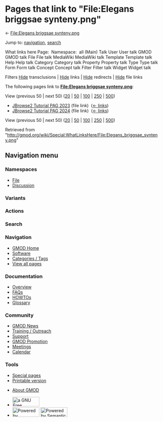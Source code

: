 <div id="mw-page-base" class="noprint">

</div>

<div id="mw-head-base" class="noprint">

</div>

<div id="content" class="mw-body" role="main">

<span id="top"></span>

<div id="mw-js-message" style="display:none;">

</div>



# <span dir="auto">Pages that link to "File:Elegans briggsae synteny.png"</span>

<div id="bodyContent">

<div id="contentSub">

← [File:Elegans briggsae
synteny.png](/wiki/File:Elegans_briggsae_synteny.png "File:Elegans briggsae synteny.png")

</div>

<div id="jump-to-nav" class="mw-jump">

Jump to: [navigation](#mw-navigation), [search](#p-search)

</div>

<div id="mw-content-text">

What links here Page:  Namespace:  all (Main) Talk User User talk GMOD
GMOD talk File File talk MediaWiki MediaWiki talk Template Template talk
Help Help talk Category Category talk Property Property talk Type Type
talk Form Form talk Concept Concept talk Filter Filter talk Widget
Widget talk

Filters
[Hide](/mediawiki/index.php?title=Special:WhatLinksHere/File:Elegans_briggsae_synteny.png&hidetrans=1 "Special:WhatLinksHere/File:Elegans briggsae synteny.png")
transclusions \|
[Hide](/mediawiki/index.php?title=Special:WhatLinksHere/File:Elegans_briggsae_synteny.png&hidelinks=1 "Special:WhatLinksHere/File:Elegans briggsae synteny.png")
links \|
[Hide](/mediawiki/index.php?title=Special:WhatLinksHere/File:Elegans_briggsae_synteny.png&hideredirs=1 "Special:WhatLinksHere/File:Elegans briggsae synteny.png")
redirects \|
[Hide](/mediawiki/index.php?title=Special:WhatLinksHere/File:Elegans_briggsae_synteny.png&hideimages=1 "Special:WhatLinksHere/File:Elegans briggsae synteny.png")
file links

The following pages link to **[File:Elegans briggsae
synteny.png](/wiki/File:Elegans_briggsae_synteny.png "File:Elegans briggsae synteny.png")**:

View (previous 50 \| next 50)
([20](/mediawiki/index.php?title=Special:WhatLinksHere/File:Elegans_briggsae_synteny.png&limit=20 "Special:WhatLinksHere/File:Elegans briggsae synteny.png")
\|
[50](/mediawiki/index.php?title=Special:WhatLinksHere/File:Elegans_briggsae_synteny.png&limit=50 "Special:WhatLinksHere/File:Elegans briggsae synteny.png")
\|
[100](/mediawiki/index.php?title=Special:WhatLinksHere/File:Elegans_briggsae_synteny.png&limit=100 "Special:WhatLinksHere/File:Elegans briggsae synteny.png")
\|
[250](/mediawiki/index.php?title=Special:WhatLinksHere/File:Elegans_briggsae_synteny.png&limit=250 "Special:WhatLinksHere/File:Elegans briggsae synteny.png")
\|
[500](/mediawiki/index.php?title=Special:WhatLinksHere/File:Elegans_briggsae_synteny.png&limit=500 "Special:WhatLinksHere/File:Elegans briggsae synteny.png"))

- [JBrowse2 Tutorial PAG
  2023](/wiki/JBrowse2_Tutorial_PAG_2023 "JBrowse2 Tutorial PAG 2023")
  (file link) ‎ <span class="mw-whatlinkshere-tools">([←
  links](/mediawiki/index.php?title=Special:WhatLinksHere&target=JBrowse2+Tutorial+PAG+2023 "Special:WhatLinksHere"))</span>
- [JBrowse2 Tutorial PAG
  2024](/wiki/JBrowse2_Tutorial_PAG_2024 "JBrowse2 Tutorial PAG 2024")
  (file link) ‎ <span class="mw-whatlinkshere-tools">([←
  links](/mediawiki/index.php?title=Special:WhatLinksHere&target=JBrowse2+Tutorial+PAG+2024 "Special:WhatLinksHere"))</span>

View (previous 50 \| next 50)
([20](/mediawiki/index.php?title=Special:WhatLinksHere/File:Elegans_briggsae_synteny.png&limit=20 "Special:WhatLinksHere/File:Elegans briggsae synteny.png")
\|
[50](/mediawiki/index.php?title=Special:WhatLinksHere/File:Elegans_briggsae_synteny.png&limit=50 "Special:WhatLinksHere/File:Elegans briggsae synteny.png")
\|
[100](/mediawiki/index.php?title=Special:WhatLinksHere/File:Elegans_briggsae_synteny.png&limit=100 "Special:WhatLinksHere/File:Elegans briggsae synteny.png")
\|
[250](/mediawiki/index.php?title=Special:WhatLinksHere/File:Elegans_briggsae_synteny.png&limit=250 "Special:WhatLinksHere/File:Elegans briggsae synteny.png")
\|
[500](/mediawiki/index.php?title=Special:WhatLinksHere/File:Elegans_briggsae_synteny.png&limit=500 "Special:WhatLinksHere/File:Elegans briggsae synteny.png"))

</div>

<div class="printfooter">

Retrieved from
"<http://gmod.org/wiki/Special:WhatLinksHere/File:Elegans_briggsae_synteny.png>"

</div>

<div id="catlinks" class="catlinks catlinks-allhidden">

</div>

<div class="visualClear">

</div>

</div>

</div>

<div id="mw-navigation">

## Navigation menu

<div id="mw-head">



<div id="left-navigation">

<div id="p-namespaces" class="vectorTabs" role="navigation"
aria-labelledby="p-namespaces-label">

### Namespaces

- <span id="ca-nstab-image"><a href="/wiki/File:Elegans_briggsae_synteny.png" accesskey="c"
  title="View the file page [c]">File</a></span>
- <span id="ca-talk"><a
  href="/mediawiki/index.php?title=File_talk:Elegans_briggsae_synteny.png&amp;action=edit&amp;redlink=1"
  accesskey="t"
  title="Discussion about the content page [t]">Discussion</a></span>

</div>

<div id="p-variants" class="vectorMenu emptyPortlet" role="navigation"
aria-labelledby="p-variants-label">

### 

### Variants[](#)

<div class="menu">

</div>

</div>

</div>

<div id="right-navigation">



<div id="p-cactions" class="vectorMenu emptyPortlet" role="navigation"
aria-labelledby="p-cactions-label">

### Actions[](#)

<div class="menu">

</div>

</div>

<div id="p-search" role="search">

### Search

<div id="simpleSearch">

</div>

</div>

</div>

</div>

<div id="mw-panel">

<div id="p-logo" role="banner">

<a href="/wiki/Main_Page"
style="background-image: url(http://gmod.org/images/GMOD-cogs.png);"
title="Visit the main page"></a>

</div>

<div id="p-Navigation" class="portal" role="navigation"
aria-labelledby="p-Navigation-label">

### Navigation

<div class="body">

- <span id="n-GMOD-Home">[GMOD Home](/wiki/Main_Page)</span>
- <span id="n-Software">[Software](/wiki/GMOD_Components)</span>
- <span id="n-Categories-.2F-Tags">[Categories /
  Tags](/wiki/Categories)</span>
- <span id="n-View-all-pages">[View all
  pages](/wiki/Special:AllPages)</span>

</div>

</div>

<div id="p-Documentation" class="portal" role="navigation"
aria-labelledby="p-Documentation-label">

### Documentation

<div class="body">

- <span id="n-Overview">[Overview](/wiki/Overview)</span>
- <span id="n-FAQs">[FAQs](/wiki/Category:FAQ)</span>
- <span id="n-HOWTOs">[HOWTOs](/wiki/Category:HOWTO)</span>
- <span id="n-Glossary">[Glossary](/wiki/Glossary)</span>

</div>

</div>

<div id="p-Community" class="portal" role="navigation"
aria-labelledby="p-Community-label">

### Community

<div class="body">

- <span id="n-GMOD-News">[GMOD News](/wiki/GMOD_News)</span>
- <span id="n-Training-.2F-Outreach">[Training /
  Outreach](/wiki/Training_and_Outreach)</span>
- <span id="n-Support">[Support](/wiki/Support)</span>
- <span id="n-GMOD-Promotion">[GMOD
  Promotion](/wiki/GMOD_Promotion)</span>
- <span id="n-Meetings">[Meetings](/wiki/Meetings)</span>
- <span id="n-Calendar">[Calendar](/wiki/Calendar)</span>

</div>

</div>

<div id="p-tb" class="portal" role="navigation"
aria-labelledby="p-tb-label">

### Tools

<div class="body">

- <span id="t-specialpages"><a href="/wiki/Special:SpecialPages" accesskey="q"
  title="A list of all special pages [q]">Special pages</a></span>
- <span id="t-print"><a
  href="/mediawiki/index.php?title=Special:WhatLinksHere/File:Elegans_briggsae_synteny.png&amp;printable=yes"
  rel="alternate" accesskey="p"
  title="Printable version of this page [p]">Printable version</a></span>

</div>

</div>

</div>

</div>

<div id="footer" role="contentinfo">

- <span id="footer-places-about">[About
  GMOD](/wiki/GMOD:About "GMOD:About")</span>

<!-- -->

- <span id="footer-copyrightico">[<img src="http://www.gnu.org/graphics/gfdl-logo-small.png" width="88"
  height="31" alt="a GNU Free Documentation License" />](http://www.gnu.org/licenses/fdl-1.3.html)</span>
- <span id="footer-poweredbyico">[<img src="/mediawiki/skins/common/images/poweredby_mediawiki_88x31.png"
  width="88" height="31" alt="Powered by MediaWiki" />](//www.mediawiki.org/)
  [<img
  src="/mediawiki/extensions/SemanticMediaWiki/includes/../resources/images/smw_button.png"
  width="88" height="31" alt="Powered by Semantic MediaWiki" />](https://www.semantic-mediawiki.org/wiki/Semantic_MediaWiki)</span>

<div style="clear:both">

</div>

</div>
